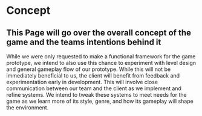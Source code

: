 # Concept 

## This Page will go over the overall concept of the game and the teams intentions behind it
While we were only requested to make a functional framework for the game prototype, we intend to also use this chance to experiment with level design and general gameplay flow of our prototype. While this will not be immediately beneficial to us, the client will benefit from feedback and experimentation early in development. This will involve close communication between our team and the client as we implement and refine systems. We intend to tweak these systems to meet needs for the game as we learn more of its style, genre, and how its gameplay will shape the environment.
